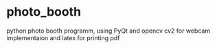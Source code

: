 photo_booth
===========

python photo booth programm, using PyQt and opencv cv2 for webcam implementaion and latex for printing pdf
